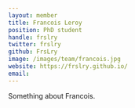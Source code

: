 ```yaml
---
layout: member
title: Francois Leroy
position: PhD student
handle: frslry
twitter: frslry
github: FrsLry
image: /images/team/francois.jpg
website: https://frslry.github.io/
email:
---
```


Something about Francois.




